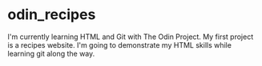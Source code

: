 # odin_recipes

I'm currently learning HTML and Git with The Odin Project. 
My first project is a recipes website.
I'm going to demonstrate my HTML skills while learning git along the way.